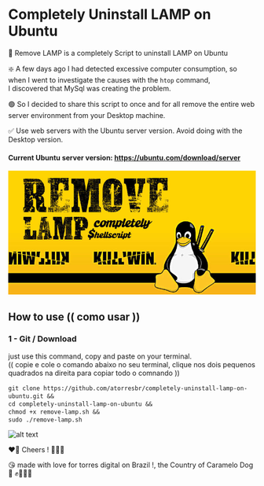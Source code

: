 # Completely Uninstall LAMP on Ubuntu
  🐣 Remove LAMP is a completely Script to uninstall LAMP on Ubuntu

❇️ A few days ago I had detected excessive computer consumption, so when I went to investigate the causes with the ``` htop ``` command,<br>
I discovered that MySql was creating the problem.

🟢 So I decided to share this script to once and for all remove the entire web server environment from your Desktop machine.

✅ Use web servers with the Ubuntu server version. Avoid doing with the Desktop version.

#### Current Ubuntu server version: https://ubuntu.com/download/server

![alt text](https://github.com/atorresbr/completely-uninstall-lamp-on-ubuntu/blob/main/img/completely-uninstall-lamp-on-ubuntu.jpg)

## How to use (( como usar )) 

### 1 - Git / Download 
just use this command, copy and paste on your terminal. <br> 
(( copie e cole o comando abaixo no seu terminal, clique nos dois pequenos quadrados na direita para copiar todo o comnando ))

```
git clone https://github.com/atorresbr/completely-uninstall-lamp-on-ubuntu.git &&
cd completely-uninstall-lamp-on-ubuntu &&
chmod +x remove-lamp.sh &&
sudo ./remove-lamp.sh
```

![alt text](https://github.com/atorresbr/completely-uninstall-lamp-on-ubuntu/blob/main/img/remove.gif)


❤️‍🔥 Cheers ! 🥂🍺🍻 

😘 made with love for torres digital on Brazil !, the Country of Caramelo Dog 🦮 ✊🥰😍🤩
